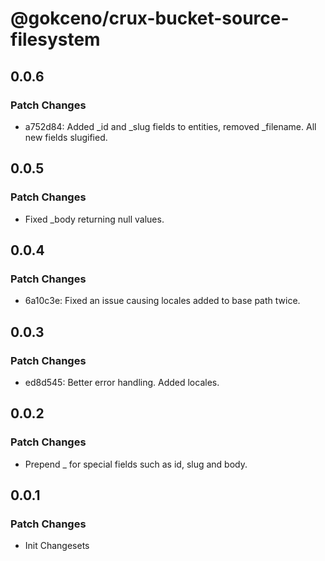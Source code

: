 # @gokceno/crux-bucket-source-filesystem

## 0.0.6

### Patch Changes

- a752d84: Added \_id and \_slug fields to entities, removed \_filename. All new fields slugified.

## 0.0.5

### Patch Changes

- Fixed \_body returning null values.

## 0.0.4

### Patch Changes

- 6a10c3e: Fixed an issue causing locales added to base path twice.

## 0.0.3

### Patch Changes

- ed8d545: Better error handling. Added locales.

## 0.0.2

### Patch Changes

- Prepend \_ for special fields such as id, slug and body.

## 0.0.1

### Patch Changes

- Init Changesets
